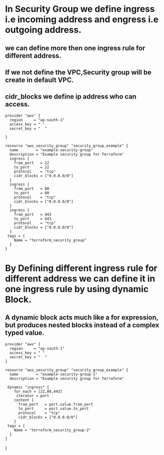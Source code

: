 # In Security Group we define ingress i.e incoming address and engress i.e outgoing address.
## we can define more then one ingress rule for different address.
## If we not define the VPC,Security group will be create in default VPC. 
## cidr_blocks we define ip address who can access.
```
provider "aws" {
  region     = "ap-south-1"
  access_key = " "
  secret_key = "  "

}

resource "aws_security_group" "security_group_example" {
  name        = "example-security-group"
  description = "Example security group for Terraform"
  ingress {
    from_port   = 22
    to_port     = 22
    protocol    = "tcp"
    cidr_blocks = ["0.0.0.0/0"]
  }
  ingress {
    from_port   = 80
    to_port     = 80
    protocol    = "tcp"
    cidr_blocks = ["0.0.0.0/0"]
  }
  ingress {
    from_port   = 443
    to_port     = 443
    protocol    = "tcp"  
    cidr_blocks = ["0.0.0.0/0"]
  }
 tags = {
    Name = "terraform_security_group"
  }
}
```
# By Defining different ingress rule for different address we can define it in one ingress rule by using dynamic Block.
## A dynamic block acts much like a for expression, but produces nested blocks instead of a complex typed value.
```
provider "aws" {
  region     = "ap-south-1"
  access_key = " "
  secret_key = "  "
}

resource "aws_security_group" "security_group_example" {
  name        = "example-security-group-1"
  description = "Example security group for Terraform"

 dynamic "ingress" {
    for_each = [22,80,443]
     iterator = port
    content {
      from_port   = port.value.from_port
      to_port     = port.value.to_port
      protocol    = "tcp" 
      cidr_blocks = ["0.0.0.0/0"]
    }
 tags = {
    Name = "terraform_security_group-2"
  }
}
```


}
